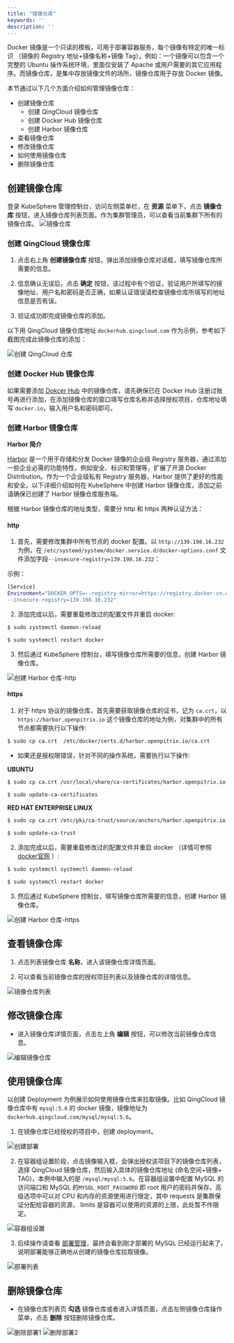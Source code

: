 ```yaml
---
title: "镜像仓库"
keywords: ''
description: ''
---
```


Docker 镜像是一个只读的模板，可用于部署容器服务，每个镜像有特定的唯一标识 （镜像的 Registry 地址+镜像名称+镜像 Tag）。例如：一个镜像可以包含一个完整的 Ubuntu 操作系统环境，里面仅安装了 Apache 或用户需要的其它应用程序。而镜像仓库，是集中存放镜像文件的场所，镜像仓库用于存放 Docker 镜像。

本节通过以下几个方面介绍如何管理镜像仓库：


  - 创建镜像仓库
      - 创建 QingCloud 镜像仓库
      - 创建 Docker Hub 镜像仓库
      - 创建 Harbor 镜像仓库
  - 查看镜像仓库
  - 修改镜像仓库
  - 如何使用镜像仓库
  - 删除镜像仓库


## 创建镜像仓库
登录 KubeSphere 管理控制台，访问左侧菜单栏，在 **资源** 菜单下，点击 **镜像仓库** 按钮，进入镜像仓库列表页面。作为集群管理员，可以查看当前集群下所有的镜像仓库。
![镜像仓库](/image_registires_list.png) 


### 创建 QingCloud 镜像仓库
1. 点击右上角 **创建镜像仓库** 按钮，弹出添加镜像仓库对话框，填写镜像仓库所需要的信息。

2. 信息确认无误后，点击 **确定** 按钮，该过程中有个验证，验证用户所填写的镜像地址、用户名和密码是否正确，如果认证错误请检查镜像仓库所填写的地址信息是否有误。

3. 验证成功即完成镜像仓库的添加。

以下用 QingCloud 镜像仓库地址 `dockerhub.qingcloud.com` 作为示例，参考如下截图完成此镜像仓库的添加：

![创建 QingCloud 仓库](/image_registries_create.png) 

### 创建 Docker Hub 镜像仓库
如果需要添加 [Dokcer Hub](https://hub.docker.com/) 中的镜像仓库，请先确保已在 Docker Hub 注册过账号再进行添加，在添加镜像仓库的窗口填写仓库名称并选择授权项目，仓库地址填写 `docker.io`，输入用户名和密码即可。


### 创建 Harbor 镜像仓库

**Harbor 简介**

[Harbor](http://vmware.github.io/harbor/) 是一个用于存储和分发 Docker 镜像的企业级 Registry 服务器，通过添加一些企业必需的功能特性，例如安全、标识和管理等，扩展了开源 Docker Distribution。作为一个企业级私有 Registry 服务器，Harbor 提供了更好的性能和安全。以下详细介绍如何在 KubeSphere 中创建 Harbor 镜像仓库，添加之前请确保已创建了 Harbor 镜像仓库服务端。

根据 Harbor 镜像仓库的地址类型，需要分 http 和 https 两种认证方法：

#### http
1. 首先，需要修改集群中所有节点的 docker 配置。以 `http://139.198.16.232` 为例，在 `/etc/systemd/system/docker.service.d/docker-options.conf` 文件添加字段`--insecure-registry=139.198.16.232`：

 示例：

```bash
[Service]
Environment="DOCKER_OPTS=--registry-mirror=https://registry.docker-cn.com --insecure-registry=10.233.0.0/18 --graph=/var/lib/docker --log-opt max-size=50m --log-opt max-file=5 \
--insecure-registry=139.198.16.232"
```

2. 添加完成以后，需要重载修改过的配置文件并重启 docker:

```bash
$ sudo systemctl daemon-reload
```

```bash
$ sudo systemctl restart docker
```

3. 然后通过 KubeSphere 控制台，填写镜像仓库所需要的信息，创建 Harbor 镜像仓库。

![创建 Harbor 仓库-http](/createhub1.png)

#### https
1. 对于 https 协议的镜像仓库，首先需要获取镜像仓库的证书，记为 `ca.crt`，以 `https://harbor.openpitrix.io` 这个镜像仓库的地址为例，对集群中的所有节点都需要执行以下操作:

```bash 
$ sudo cp ca.crt  /etc/docker/certs.d/harbor.openpitrix.io/ca.crt
```

- 如果还是报权限错误，针对不同的操作系统，需要执行以下操作:

**UBUNTU**

```bash
$ sudo cp ca.crt /usr/local/share/ca-certificates/harbor.openpitrix.io.ca.crt
```
```bash
$ sudo update-ca-certificates
```
**RED HAT ENTERPRISE LINUX**

```bash
$ sudo cp ca.crt /etc/pki/ca-trust/source/anchors/harbor.openpitrix.io.ca.crt
```
```bash
$ sudo update-ca-trust
```

2. 添加完成以后，需要重载修改过的配置文件并重启 docker （详情可参照 [docker官网](https://docs.docker.com/registry/insecure/#troubleshoot-insecure-registry) ）:

```bash
$ sudo systemctl systemctl daemon-reload
```

```bash
$ sudo systemctl restart docker
```


3. 然后通过 KubeSphere 控制台，填写镜像仓库所需要的信息，创建 Harbor 镜像仓库。

![创建 Harbor 仓库-https](/createhub2.png)


## 查看镜像仓库
1. 点击列表镜像仓库 **名称**，进入该镜像仓库详情页面。

2. 可以查看当前镜像仓库的授权项目列表以及镜像仓库的详情信息。

![镜像仓库列表](/image_registries_detail.png) 


## 修改镜像仓库
*  进入镜像仓库详情页面，点击左上角 **编辑** 按钮，可以修改当前镜像仓库信息。

![编辑镜像仓库](/image_registries_alter.png)


## 使用镜像仓库

以创建 Deployment 为例展示如何使用镜像仓库来拉取镜像。比如 QingCloud 镜像仓库中有 `mysql:5.6` 的 docker 镜像，镜像地址为 `dockerhub.qingcloud.com/mysql/mysql:5.6`。

1. 在镜像仓库已经授权的项目中，创建 deployment。
   
![创建部署](/reg_demo_create.png)

2. 在容器组设置阶段，点击镜像输入框，会弹出授权该项目下的镜像仓库列表，选择 QingCloud 镜像仓库，然后输入具体的镜像仓库地址 (命名空间+镜像+ TAG)，本例中输入的是 `/mysql/mysql:5.6`。在容器组设置中配置 MySQL 的访问端口和 MySQL 的`MYSQL_ROOT_PASSWORD` 即 root 用户的密码并保存。高级选项中可以对 CPU 和内存的资源使用进行限定，其中 requests 是集群保证分配给容器的资源， limits 是容器可以使用的资源的上限，此处暂不作限定。

![容器组设置](/reg_demo_create_container.png)

3. 后续操作请查看 [部署管理](/zh-CN/manage-deployments/)，最终会看到刚才部署的 MySQL 已经运行起来了，说明部署能够正确地从创建的镜像仓库拉取镜像。

![部署列表](/reg_demo_create_done.png) 


## 删除镜像仓库
*  在镜像仓库列表页 **勾选** 镜像仓库或者进入详情页面，点击左侧镜像仓库操作菜单，点击 **删除** 按钮删除镜像仓库。

![删除部署1](/image_registries_del.png)
![删除部署2](/image_registries_delet.png)
